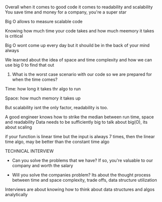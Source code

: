  Overall when it comes to good code it comes to readability and scalability 
 You save time and money for a company, you're a super star

 Big O allows to measure scalable code

 Knowing how much time your code takes and how much meemory it takes is critical

 Big O wont come up every day but it shouild be in the back of your mind always

 We learned about the idea of space and time complexity and how we can use big 0 to find that out

1. What is the worst case scenario with our code so we are prepared for when the time comes?

Time: how long it takes thr algo to run

Space: how much memory it takes up

But scalability isnt the only factor, readability is too.

A good engineer knows how to strike the median between run time, space and readability 
Data needs to be sufficiently big to talk about big(O), its about scaling

if your function is linear time but the input is always 7 times, then the linear time algo, may be better than the constant time algo

TECHNICAL INTERVIEW
- Can you solve the problems that we have? If so, you're valuable to our company and worth the salary

- Will you solve the companies problem? Its about the thought process between time and space complexity, trade offs, data structure utilization

Interviews are about knowing how to think about data structures and algos analytically